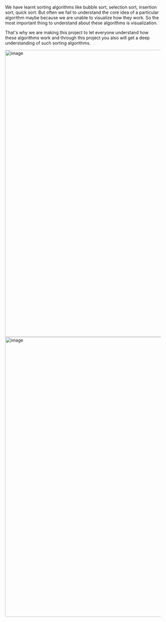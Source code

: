 We have learnt sorting algorithms like bubble sort, selection sort, insertion sort, quick sort. But often we fail to understand the core idea of a particular algorithm maybe because we are unable to visualize how they work. So the most important thing to understand about these algorithms is visualization.

That's why we are making this project to let everyone understand how these algorithms work and through this project you also will get a deep understanding of such sorting algorithms.

<img width="928" alt="image" src="https://github.com/Riya-Bajaj/Sorting-Algorithms-Visualizer/assets/97548439/12068c8b-2a49-4cc7-b340-ce527f02c211">

<img width="905" alt="image" src="https://github.com/Riya-Bajaj/Sorting-Algorithms-Visualizer/assets/97548439/10e13af0-5fa8-44e1-afcc-2512cdb9194a">

